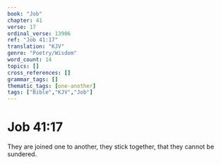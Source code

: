 ```yaml
---
book: "Job"
chapter: 41
verse: 17
ordinal_verse: 13906
ref: "Job 41:17"
translation: "KJV"
genre: "Poetry/Wisdom"
word_count: 14
topics: []
cross_references: []
grammar_tags: []
thematic_tags: [one-another]
tags: ["Bible","KJV","Job"]
---
```


# Job 41:17

They are joined one to another, they stick together, that they cannot be sundered.
